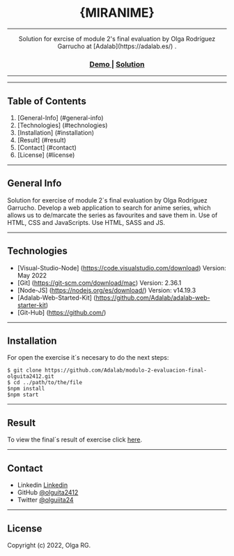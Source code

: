 <h1 align="center">{MIRANIME}</h1>

---

<div align="center">
   Solution for exrcise of module 2's final evaluation by Olga Rodríguez Garrucho at [Adalab](https://adalab.es/) .
</div>

<div align="center">
  <h3>
    <a href="http://beta.adalab.es/modulo-2-evaluacion-final-olguita2412/">
      Demo
    </a>
    <span> | </span>
    <a href="http://beta.adalab.es/modulo-2-evaluacion-final-olguita2412/">
      Solution
    </a>
  </h3>
</div>

---

---

## Table of Contents

1. [General-Info] (#general-info)
2. [Technologies] (#technologies)
3. [Installation] (#installation)
4. [Result] (#result)
5. [Contact] (#contact)
6. [License] (#license)

---

## General Info

Solution for exercise of module 2´s final evaluation by Olga Rodríguez Garrucho. Develop a web application to search for anime series, which allows us to de/marcate the series as favourites and save them in. Use of HTML, CSS and JavaScripts.
Use HTML, SASS and JS.

---

## Technologies

- [Visual-Studio-Node] (https://code.visualstudio.com/download) Version: May 2022
- [Git] (https://git-scm.com/download/mac) Version: 2.36.1
- [Node-JS] (https://nodejs.org/es/download/) Version: v14.19.3
- [Adalab-Web-Started-Kit] (https://github.com/Adalab/adalab-web-starter-kit)
- [Git-Hub] (https://github.com/)

---

## Installation

For open the exercise it´s necesary to do the next steps:

```
$ git clone https://github.com/Adalab/modulo-2-evaluacion-final-olguita2412.git
$ cd ../path/to/the/file
$npm install
$npm start
```

---

## Result

To view the final´s result of exercise click [here](http://beta.adalab.es/modulo-2-evaluacion-final-olguita2412/).

---

## Contact

- Linkedin [Linkedin](https://{www.linkedin.com/in/olga-rodriguez-garrucho-231152212/})
- GitHub [@olguita2412](https://{github.com/olguita2412})
- Twitter [@olguiita24](https://{twitter.com/olguiita24})

---

## License

Copyright (c) 2022, Olga RG.
